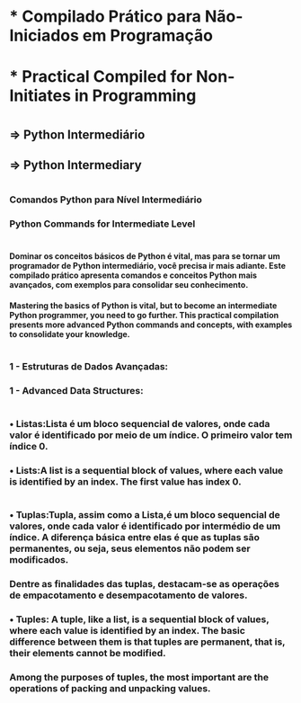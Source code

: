 # * Compilado Prático para Não-Iniciados em Programação
# * Practical Compiled for Non-Initiates in Programming
#
## => Python Intermediário
## => Python Intermediary
#
### Comandos Python para Nível Intermediário 
### Python Commands for Intermediate Level
#
#### Dominar os conceitos básicos de Python é vital, mas para se tornar um programador de Python intermediário, você precisa ir mais adiante. Este compilado prático apresenta comandos e conceitos Python mais avançados, com exemplos para consolidar seu conhecimento.
#### Mastering the basics of Python is vital, but to become an intermediate Python programmer, you need to go further. This practical compilation presents more advanced Python commands and concepts, with examples to consolidate your knowledge. 
#
### 1 - Estruturas de Dados Avançadas:
### 1 - Advanced Data Structures:
#
### •	Listas:Lista é um bloco sequencial de valores, onde cada valor é identificado por meio de um índice. O primeiro valor tem índice 0. 
### • Lists:A list is a sequential block of values, where each value is identified by an index. The first value has index 0.
#
### •	Tuplas:Tupla, assim como a Lista,é um bloco sequencial de valores, onde cada valor é identificado por intermédio de um índice. A diferença básica entre elas é que as tuplas são permanentes, ou seja, seus elementos não podem ser modificados. 
### Dentre as finalidades das tuplas, destacam-se as operações de empacotamento e desempacotamento de valores.
### • Tuples: A tuple, like a list, is a sequential block of values, where each value is identified by an index. The basic difference between them is that tuples are permanent, that is, their elements cannot be modified.
### Among the purposes of tuples, the most important are the operations of packing and unpacking values.
#
#

